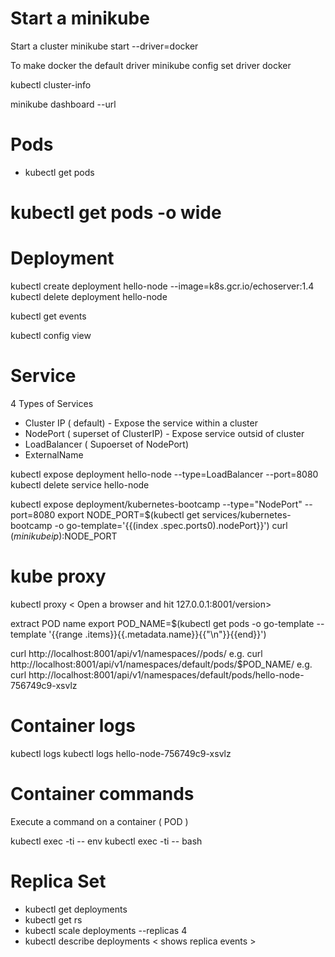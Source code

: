 # Start a minikube

Start a cluster
minikube start --driver=docker

To make docker the default driver 
minikube config set driver docker 

kubectl cluster-info

minikube dashboard --url


# Pods

* kubectl get pods
# kubectl get pods -o wide

# Deployment

kubectl create deployment hello-node --image=k8s.gcr.io/echoserver:1.4
kubectl delete deployment hello-node

kubectl get events

kubectl config view


# Service
4 Types of Services
* Cluster IP ( default) - Expose the service within a cluster
* NodePort ( superset of ClusterIP) - Expose service outsid of cluster
* LoadBalancer ( Supoerset of NodePort)
* ExternalName


kubectl expose deployment hello-node --type=LoadBalancer --port=8080
kubectl delete service hello-node

kubectl expose deployment/kubernetes-bootcamp --type="NodePort" --port=8080
export NODE_PORT=$(kubectl get services/kubernetes-bootcamp -o go-template='{{(index .spec.ports0).nodePort}}')
curl $(minikube ip):$NODE_PORT


# kube proxy

kubectl proxy
< Open a browser and hit 127.0.0.1:8001/version>

extract POD name
export POD_NAME=$(kubectl get pods -o go-template --template '{{range .items}}{{.metadata.name}}{{"\n"}}{{end}}')

curl http://localhost:8001/api/v1/namespaces/<name-space>/pods/<pod-name>
e.g. curl http://localhost:8001/api/v1/namespaces/default/pods/$POD_NAME/
e.g. curl http://localhost:8001/api/v1/namespaces/default/pods/hello-node-756749c9-xsvlz

# Container logs

kubectl logs <pod-name>
kubectl logs hello-node-756749c9-xsvlz


# Container commands
Execute a command on a container ( POD )

kubectl exec -ti <pod-name> -- env
kubectl exec -ti <pod-name> -- bash


# Replica Set

* kubectl get deployments
* kubectl get rs
* kubectl scale deployments <deployment-name> --replicas 4
* kubectl describe deployments <deployment-name>    < shows replica events >